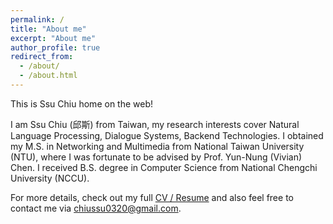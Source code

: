 ```yaml
---
permalink: /
title: "About me"
excerpt: "About me"
author_profile: true
redirect_from:
  - /about/
  - /about.html
---
```


This is Ssu Chiu home on the web!

I am Ssu Chiu (邱斯) from Taiwan, my research interests cover Natural Language Processing, Dialogue Systems, Backend Technologies. I obtained my M.S. in Networking and Multimedia from National Taiwan University (NTU), where I was fortunate to be advised by Prof. Yun-Nung (Vivian) Chen. I received B.S. degree in Computer Science from National Chengchi University (NCCU).

For more details, check out my full [CV / Resume](/CV/) and also feel free to contact me via [chiussu0320@gmail.com](mailto:admin@cloudhadoop.com).
